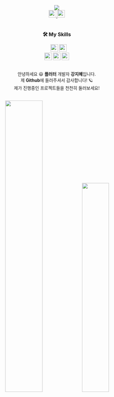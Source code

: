 


<div align="center">
  <img src="https://user-images.githubusercontent.com/47681139/205421822-7bf7ff45-81fd-40a0-91e2-1327e196c723.png">
 </div>  





<div align="center">
  <a target="_blank" href="https://velog.io/@yellowtoast" >
<img src="https://img.shields.io/badge/Velog-00A98F?style=flat&logo=Velog&logoColor=FFFFFF", height="24">  </a>
    <a target="_blank" href="https://jihye-flutter.notion.site/ecf6be0fae2e4809927a9fe23dda8c6a" >
<img src="https://img.shields.io/badge/Portfolio-EA4335?style=flat&logo=Notion&logoColor=FFFFFF", height="24">  </a>
<!--   <img src="https://img.shields.io/badge/kjh9519@naver.com-EA4335?style=flat&logo=Minutemailer&logoColor=FFFFFF" height="24"> -->


</div>
<br>

<!-- 
git 
 <img src="https://img.shields.io/badge/Git-F05032?style=flat&logo=Git&logoColor=FFFFFF" height="24"> 
 -->


<div align="center">
<h3>🛠 My Skills</h3>&nbsp;&nbsp;&nbsp;<img src="https://img.shields.io/badge/Dart-0175C2?style=flat&logo=Dart&logoColor=FFFFFF", height="24"> <img src="https://img.shields.io/badge/Flutter-02569B?style=flat&logo=Flutter&logoColor=FFFFFF" height="24">
<br>
  <img src="https://img.shields.io/badge/Riverpod-00A3FF?style=flat&logoColor=FFFFFF" height="24">  <img src="https://img.shields.io/badge/Provider-5B80B8?style=flat&logoColor=FFFFFF" height="24">  <img src="https://img.shields.io/badge/GetX-5C0EB0?style=flat&logoColor=FFFFFF" height="24">

</div>



<!-- <h4>  안녕하세요,</h4><h4> 플러터 개발자 강지혜입니다.</h4><h4>  제 Github에 들러주셔서 감사합니다! 🪐</h4><h4>  진행중인 프로젝트들을 천천히 둘러보세요!</h4> -->
  <br>
<div align="center">
  
안녕하세요 😃 **플러터** 개발자 **강지혜**입니다.  
제 **Github**에 들러주셔서 감사합니다! 🪐  
제가 진행중인 프로젝트들을 천천히 둘러보세요!  
  </div>
  <br>

<div align="center">
  <img src="https://github-readme-stats.vercel.app/api?username=Yellowtoast&theme=graywhite&show_icons=true" width="49%" >
<img src="https://github-readme-stats.vercel.app/api/top-langs/?username=Yellowtoast&layout=compact" width="41.5%" >

</div>

 

<br>

<br>
